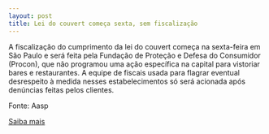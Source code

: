 ```yaml
---
layout: post
title: Lei do couvert começa sexta, sem fiscalização
---
```

<p>A fiscalização do cumprimento da lei do couvert começa na sexta-feira em São Paulo e será feita pela Fundação de Proteção e Defesa do Consumidor (Procon), que não programou uma ação específica na capital para vistoriar bares e restaurantes. A equipe de fiscais usada para flagrar eventual desrespeito à medida nesses estabelecimentos só será acionada após denúncias feitas pelos clientes. </p><p>Fonte: Aasp</p><p><a href="http://www.aasp.org.br/aasp/imprensa/clipping/cli_noticia.asp?idnot=10754" target="_blank">Saiba mais</a> </p>
